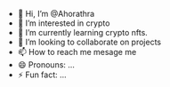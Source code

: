- 👋 Hi, I’m @Ahorathra
- 👀 I’m interested in crypto
- 🌱 I’m currently learning crypto nfts.
- 💞️ I’m looking to collaborate on projects
- 📫 How to reach me mesage me
- 😄 Pronouns: ...
- ⚡ Fun fact: ...

<!---
Ahorathra/Ahorathra is a ✨ special ✨ repository because its `README.md` (this file) appears on your GitHub profile.
You can click the Preview link to take a look at your changes.
--->
